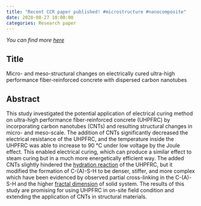 ```yaml
---
title: "Recent CCR paper published! #microstructure #nanocomposite"
date: 2020-08-27 10:00:00
categories: Research paper
---
```


*You can find more [here](https://doi.org/10.1016/j.cemconres.2020.106214)*

## Title
Micro- and meso-structural changes on electrically cured ultra-high performance fiber-reinforced concrete with dispersed carbon nanotubes

## Abstract
This study investigated the potential application of electrical curing method on ultra-high performance fiber-reinforced concrete (UHPFRC) by incorporating carbon nanotubes (CNTs) and resulting structural changes in micro- and meso-scale. The addition of CNTs significantly decreased the electrical resistance of the UHPFRC, and the temperature inside the UHPFRC was able to increase to 90 °C under low voltage by the Joule effect. This enabled electrical curing, which can produce a similar effect to steam curing but in a much more energetically efficient way. The added CNTs slightly hindered the [hydration reaction](https://www.sciencedirect.com/topics/materials-science/hydration-reaction "Learn more about hydration reaction from ScienceDirect's AI-generated Topic Pages") of the UHPFRC, but it modified the formation of C-(A)-S-H to be denser, stiffer, and more complex which have been evidenced by observed partial cross-linking in the C-(A)-S-H and the higher [fractal dimension](https://www.sciencedirect.com/topics/engineering/fractal-dimension "Learn more about fractal dimension from ScienceDirect's AI-generated Topic Pages") of solid system. The results of this study are promising for using UHPFRC in on-site field condition and extending the application of CNTs in structural materials.
